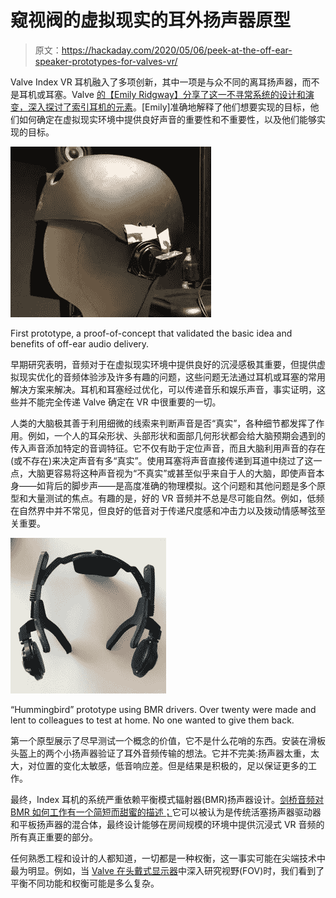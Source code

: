 # 窥视阀的虚拟现实的耳外扬声器原型

> 原文：<https://hackaday.com/2020/05/06/peek-at-the-off-ear-speaker-prototypes-for-valves-vr/>

Valve Index VR 耳机融入了多项创新，其中一项是与众不同的离耳扬声器，而不是耳机或耳塞。Valve [的【Emily Ridgway】分享了这一不寻常系统的设计和演变，深入探讨了索引耳机的元素](https://www.valvesoftware.com/en/index/deep-dive/ear-speakers)。[Emily]准确地解释了他们想要实现的目标，他们如何确定在虚拟现实环境中提供良好声音的重要性和不重要性，以及他们能够实现的目标。

[![](img/a3fdf3560beb52f874bb31baee7e0af5.png)](https://hackaday.com/wp-content/uploads/2020/04/speakers01.jpg)

First prototype, a proof-of-concept that validated the basic idea and benefits of off-ear audio delivery.

早期研究表明，音频对于在虚拟现实环境中提供良好的沉浸感极其重要，但提供虚拟现实优化的音频体验涉及许多有趣的问题，这些问题无法通过耳机或耳塞的常用解决方案来解决。耳机和耳塞经过优化，可以传递音乐和娱乐声音，事实证明，这些并不能完全传递 Valve 确定在 VR 中很重要的一切。

人类的大脑极其善于利用细微的线索来判断声音是否“真实”，各种细节都发挥了作用。例如，一个人的耳朵形状、头部形状和面部几何形状都会给大脑预期会遇到的传入声音添加特定的音调特征。它不仅有助于定位声音，而且大脑利用声音的存在(或不存在)来决定声音有多“真实”。使用耳塞将声音直接传递到耳道中绕过了这一点，大脑更容易将这种声音视为“不真实”或甚至似乎来自于人的大脑，即使声音本身——如背后的脚步声——是高度准确的物理模拟。这个问题和其他问题是多个原型和大量测试的焦点。有趣的是，好的 VR 音频并不总是尽可能自然。例如，低频在自然界中并不常见，但良好的低音对于传递尺度感和冲击力以及拨动情感琴弦至关重要。

[![](img/3c67168e1908389239d63aea380c592d.png)](https://hackaday.com/wp-content/uploads/2020/04/speakers06.jpg)

“Hummingbird” prototype using BMR drivers. Over twenty were made and lent to colleagues to test at home. No one wanted to give them back.

第一个原型展示了尽早测试一个概念的价值，它不是什么花哨的东西。安装在滑板头盔上的两个小扬声器验证了耳外音频传输的想法。它并不完美:扬声器太重，太大，对位置的变化太敏感，低音响应差。但是结果是积极的，足以保证更多的工作。

最终，Index 耳机的系统严重依赖平衡模式辐射器(BMR)扬声器设计。[剑桥音频对 BMR 如何工作有一个简短而甜蜜的描述；](https://www.cambridgeaudio.com/usa/en/blog/what-is-bmr)它可以被认为是传统活塞扬声器驱动器和平板扬声器的混合体，最终设计能够在房间规模的环境中提供沉浸式 VR 音频的所有真正重要的部分。

任何熟悉工程和设计的人都知道，一切都是一种权衡，这一事实可能在尖端技术中最为明显。例如，当 [Valve 在头戴式显示器](https://hackaday.com/2019/06/21/everything-you-probably-didnt-know-about-fov-in-hmds/)中深入研究视野(FOV)时，我们看到了平衡不同功能和权衡可能是多么复杂。